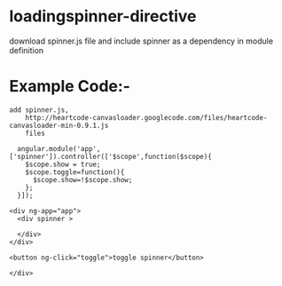 loadingspinner-directive
========================

download spinner.js file and include spinner as a dependency in module definition

Example Code:-
================================================

    add spinner.js,
        http://heartcode-canvasloader.googlecode.com/files/heartcode-canvasloader-min-0.9.1.js
        files
        
      angular.module('app',['spinner']).controller(['$scope',function($scope){
        $scope.show = true;
        $scope.toggle=function(){
          $scope.show=!$scope.show;
        };
      }]);  	
    
    <div ng-app="app">
      <div spinner >
      
      </div>
    </div>  
    
    <button ng-click="toggle">toggle spinner</button>
    
    </div>
